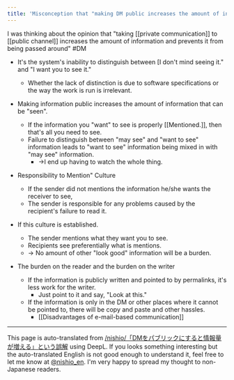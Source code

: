 ```yaml
---
title: 'Misconception that "making DM public increases the amount of information."'
---
```


I was thinking about the opinion that "taking [[private communication]] to [[public channel]] increases the amount of information and prevents it from being passed around" #DM

- It's the system's inability to distinguish between [I don't mind seeing it." and "I want you to see it."
    - Whether the lack of distinction is due to software specifications or the way the work is run is irrelevant.

- Making information public increases the amount of information that can be "seen".
    - If the information you "want" to see is properly [[Mentioned.]], then that's all you need to see.
    - Failure to distinguish between "may see" and "want to see" information leads to "want to see" information being mixed in with "may see" information.
        - →I end up having to watch the whole thing.

- Responsibility to Mention" Culture
    - If the sender did not mentions the information he/she wants the receiver to see,
    - The sender is responsible for any problems caused by the recipient's failure to read it.
- If this culture is established.
    - The sender mentions what they want you to see.
    - Recipients see preferentially what is mentions.
    - → No amount of other "look good" information will be a burden.

- The burden on the reader and the burden on the writer
    - If the information is publicly written and pointed to by permalinks, it's less work for the writer.
        - Just point to it and say, "Look at this."
    - If the information is only in the DM or other places where it cannot be pointed to, there will be copy and paste and other hassles.
        - [[Disadvantages of e-mail-based communication]]

---
This page is auto-translated from [/nishio/「DMをパブリックにすると情報量が増える」という誤解](https://scrapbox.io/nishio/「DMをパブリックにすると情報量が増える」という誤解) using DeepL. If you looks something interesting but the auto-translated English is not good enough to understand it, feel free to let me know at [@nishio_en](https://twitter.com/nishio_en). I'm very happy to spread my thought to non-Japanese readers.